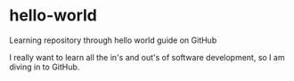 # hello-world
Learning repository through hello world guide on GitHub

I really want to learn all the in's and out's of software development, so I am diving in to GitHub.
